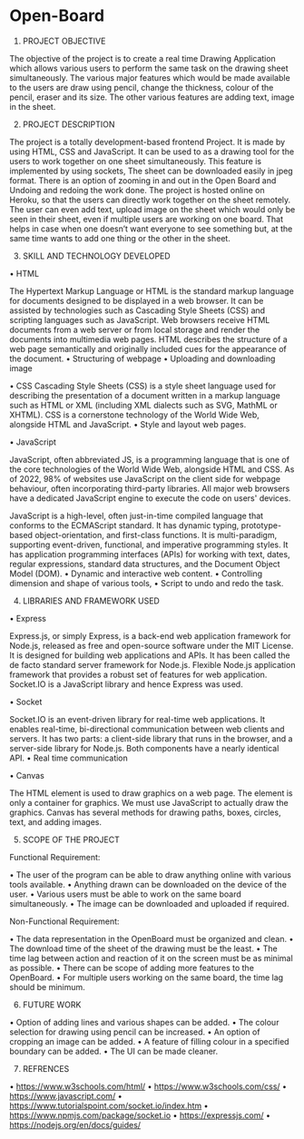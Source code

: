 # Open-Board
1.	PROJECT OBJECTIVE

The objective of the project is to create a real time Drawing Application which allows various users to perform the same task on the drawing sheet simultaneously. The various major features which would be made available to the users are draw using pencil, change the thickness, colour of the pencil, eraser and its size. The other various features are adding text, image in the sheet.

2.	PROJECT DESCRIPTION

The project is a totally development-based frontend Project. It is made by using HTML, CSS and JavaScript. It can be used to as a drawing tool for the users to work together on one sheet simultaneously. This feature is implemented by using sockets, The sheet can be downloaded easily in jpeg format. There is an option of zooming in and out in the Open Board and Undoing and redoing the work done. The project is hosted online on Heroku, so that the users can directly work together on the sheet remotely. The user can even add text, upload image on the sheet which would only be seen in their sheet, even if multiple users are working on one board. That helps in case when one doesn’t want everyone to see something but, at the same time wants to add one thing or the other in the sheet.

3.	SKILL AND TECHNOLOGY DEVELOPED

•	  HTML

The Hypertext Markup Language or HTML is the standard markup language for documents designed to be displayed in a web browser. It can be assisted by technologies such as Cascading Style Sheets (CSS) and scripting languages such as JavaScript.
Web browsers receive HTML documents from a web server or from local storage and render the documents into multimedia web pages. HTML describes the structure of a web page semantically and originally included cues for the appearance of the document.
•	Structuring of webpage
•	Uploading and downloading image

•	  CSS
Cascading Style Sheets (CSS) is a style sheet language used for describing the presentation of a document written in a markup language such as HTML or XML (including XML dialects such as SVG, MathML or XHTML). CSS is a cornerstone technology of the World Wide Web, alongside HTML and JavaScript.
•	Style and layout web pages.

•	  JavaScript

JavaScript, often abbreviated JS, is a programming language that is one of the core technologies of the World Wide Web, alongside HTML and CSS. As of 2022, 98% of websites use JavaScript on the client side for webpage behaviour, often incorporating third-party libraries. All major web browsers have a dedicated JavaScript engine to execute the code on users' devices.

JavaScript is a high-level, often just-in-time compiled language that conforms to the ECMAScript standard. It has dynamic typing, prototype-based object-orientation, and first-class functions. It is multi-paradigm, supporting event-driven, functional, and imperative programming styles. It has application programming interfaces (APIs) for working with text, dates, regular expressions, standard data structures, and the Document Object Model (DOM).
•	Dynamic and interactive web content.
•	Controlling dimension and shape of various tools,
•	Script to undo and redo the task.

4.	LIBRARIES AND FRAMEWORK USED

•	  Express

Express.js, or simply Express, is a back-end web application framework for Node.js, released as free and open-source software under the MIT License. It is designed for building web applications and APIs. It has been called the de facto standard server framework for Node.js.
Flexible Node.js application framework that provides a robust set of features for web application. Socket.IO is a JavaScript library and hence Express was used.

•	  Socket

Socket.IO is an event-driven library for real-time web applications. It enables real-time, bi-directional communication between web clients and servers. It has two parts: a client-side library that runs in the browser, and a server-side library for Node.js. Both components have a nearly identical API.
•	Real time communication

•	  Canvas

The HTML <canvas> element is used to draw graphics on a web page. The <canvas> element is only a container for graphics. We must use JavaScript to actually draw the graphics.
Canvas has several methods for drawing paths, boxes, circles, text, and adding images.

5.	SCOPE OF THE PROJECT

Functional Requirement:

•	The user of the program can be able to draw anything online with various tools available.
•	Anything drawn can be downloaded on the device of the user.
•	Various users must be able to work on the same board simultaneously.
•	The image can be downloaded and uploaded if required.

Non-Functional Requirement:

•	The data representation in the OpenBoard must be organized and clean.
•	The download time of the sheet of the drawing must be the least.
•	The time lag between action and reaction of it on the screen must be as minimal as possible.
•	There can be scope of adding more features to the OpenBoard.
•	For multiple users working on the same board, the time lag should be minimum.

6.	FUTURE WORK

•	Option of adding lines and various shapes can be added.
•	The colour selection for drawing using pencil can be increased.
•	An option of cropping an image can be added.
•	A feature of filling colour in a specified boundary can be added.
•	The UI can be made cleaner.

7.	REFRENCES

•	https://www.w3schools.com/html/
•	https://www.w3schools.com/css/
•	https://www.javascript.com/
•	https://www.tutorialspoint.com/socket.io/index.htm
•	https://www.npmjs.com/package/socket.io
•	https://expressjs.com/
•	https://nodejs.org/en/docs/guides/

